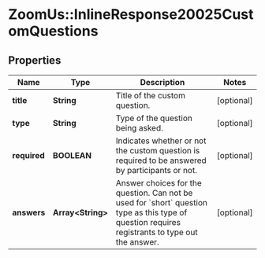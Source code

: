 # ZoomUs::InlineResponse20025CustomQuestions

## Properties
Name | Type | Description | Notes
------------ | ------------- | ------------- | -------------
**title** | **String** | Title of the custom question. | [optional] 
**type** | **String** | Type of the question being asked. | [optional] 
**required** | **BOOLEAN** | Indicates whether or not the custom question is required to be answered by participants or not. | [optional] 
**answers** | **Array&lt;String&gt;** | Answer choices for the question. Can not be used for &#x60;short&#x60; question type as this type of question requires registrants to type out the answer. | [optional] 


